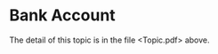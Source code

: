 <Object Oriented Programming>

# Bank Account

The detail of this topic is in the file <Topic.pdf> above.
